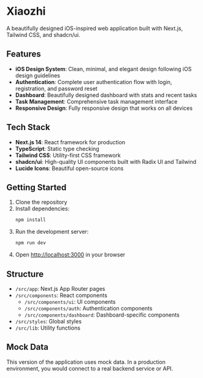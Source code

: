# Xiaozhi

A beautifully designed iOS-inspired web application built with Next.js, Tailwind CSS, and shadcn/ui.

## Features

- **iOS Design System**: Clean, minimal, and elegant design following iOS design guidelines
- **Authentication**: Complete user authentication flow with login, registration, and password reset
- **Dashboard**: Beautifully designed dashboard with stats and recent tasks
- **Task Management**: Comprehensive task management interface
- **Responsive Design**: Fully responsive design that works on all devices

## Tech Stack

- **Next.js 14**: React framework for production
- **TypeScript**: Static type checking
- **Tailwind CSS**: Utility-first CSS framework
- **shadcn/ui**: High-quality UI components built with Radix UI and Tailwind
- **Lucide Icons**: Beautiful open-source icons

## Getting Started

1. Clone the repository
2. Install dependencies:
   ```bash
   npm install
   ```
3. Run the development server:
   ```bash
   npm run dev
   ```
4. Open [http://localhost:3000](http://localhost:3000) in your browser

## Structure

- `/src/app`: Next.js App Router pages
- `/src/components`: React components
  - `/src/components/ui`: UI components
  - `/src/components/auth`: Authentication components
  - `/src/components/dashboard`: Dashboard-specific components
- `/src/styles`: Global styles
- `/src/lib`: Utility functions

## Mock Data

This version of the application uses mock data. In a production environment, you would connect to a real backend service or API. 